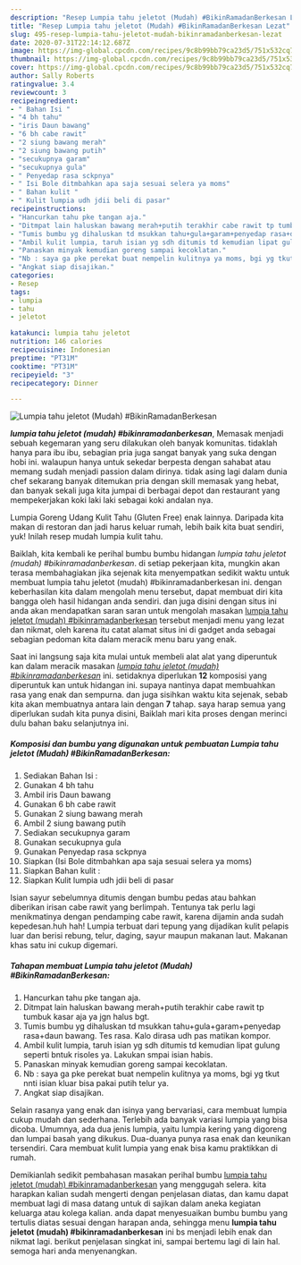 ```yaml
---
description: "Resep Lumpia tahu jeletot (Mudah) #BikinRamadanBerkesan Lezat"
title: "Resep Lumpia tahu jeletot (Mudah) #BikinRamadanBerkesan Lezat"
slug: 495-resep-lumpia-tahu-jeletot-mudah-bikinramadanberkesan-lezat
date: 2020-07-31T22:14:12.687Z
image: https://img-global.cpcdn.com/recipes/9c8b99bb79ca23d5/751x532cq70/lumpia-tahu-jeletot-mudah-bikinramadanberkesan-foto-resep-utama.jpg
thumbnail: https://img-global.cpcdn.com/recipes/9c8b99bb79ca23d5/751x532cq70/lumpia-tahu-jeletot-mudah-bikinramadanberkesan-foto-resep-utama.jpg
cover: https://img-global.cpcdn.com/recipes/9c8b99bb79ca23d5/751x532cq70/lumpia-tahu-jeletot-mudah-bikinramadanberkesan-foto-resep-utama.jpg
author: Sally Roberts
ratingvalue: 3.4
reviewcount: 3
recipeingredient:
- " Bahan Isi "
- "4 bh tahu"
- "iris Daun bawang"
- "6 bh cabe rawit"
- "2 siung bawang merah"
- "2 siung bawang putih"
- "secukupnya garam"
- "secukupnya gula"
- " Penyedap rasa sckpnya"
- " Isi Bole ditmbahkan apa saja sesuai selera ya moms"
- " Bahan kulit "
- " Kulit lumpia udh jdii beli di pasar"
recipeinstructions:
- "Hancurkan tahu pke tangan aja."
- "Ditmpat lain haluskan bawang merah+putih terakhir cabe rawit tp tumbuk kasar aja ya jgn halus bgt."
- "Tumis bumbu yg dihaluskan td msukkan tahu+gula+garam+penyedap rasa+daun bawang. Tes rasa. Kalo dirasa udh pas matikan kompor."
- "Ambil kulit lumpia, taruh isian yg sdh ditumis td kemudian lipat gulung seperti bntuk risoles ya. Lakukan smpai isian habis."
- "Panaskan minyak kemudian goreng sampai kecoklatan."
- "Nb : saya ga pke perekat buat nempelin kulitnya ya moms, bgi yg tkut nnti isian kluar bisa pakai putih telur ya."
- "Angkat siap disajikan."
categories:
- Resep
tags:
- lumpia
- tahu
- jeletot

katakunci: lumpia tahu jeletot 
nutrition: 146 calories
recipecuisine: Indonesian
preptime: "PT31M"
cooktime: "PT31M"
recipeyield: "3"
recipecategory: Dinner

---
```



![Lumpia tahu jeletot (Mudah) #BikinRamadanBerkesan](https://img-global.cpcdn.com/recipes/9c8b99bb79ca23d5/751x532cq70/lumpia-tahu-jeletot-mudah-bikinramadanberkesan-foto-resep-utama.jpg)

<b><i>lumpia tahu jeletot (mudah) #bikinramadanberkesan</i></b>, Memasak menjadi sebuah kegemaran yang seru dilakukan oleh banyak komunitas. tidaklah hanya para ibu ibu, sebagian pria juga sangat banyak yang suka dengan hobi ini. walaupun hanya untuk sekedar berpesta dengan sahabat atau memang sudah menjadi passion dalam dirinya. tidak asing lagi dalam dunia chef sekarang banyak ditemukan pria dengan skill memasak yang hebat, dan banyak sekali juga kita jumpai di berbagai depot dan restaurant yang mempekerjakan koki laki laki sebagai koki andalan nya.

Lumpia Goreng Udang Kulit Tahu (Gluten Free) enak lainnya. Daripada kita makan di restoran dan jadi harus keluar rumah, lebih baik kita buat sendiri, yuk! Inilah resep mudah lumpia kulit tahu.

Baiklah, kita kembali ke perihal bumbu bumbu hidangan <i>lumpia tahu jeletot (mudah) #bikinramadanberkesan</i>. di setiap pekerjaan kita, mungkin akan terasa membahagiakan jika sejenak kita menyempatkan sedikit waktu untuk membuat lumpia tahu jeletot (mudah) #bikinramadanberkesan ini. dengan keberhasilan kita dalam mengolah menu tersebut, dapat membuat diri kita bangga oleh hasil hidangan anda sendiri. dan juga disini dengan situs ini anda akan mendapatkan saran saran untuk mengolah masakan <u>lumpia tahu jeletot (mudah) #bikinramadanberkesan</u> tersebut menjadi menu yang lezat dan nikmat, oleh karena itu catat alamat situs ini di gadget anda sebagai sebagian pedoman kita dalam meracik menu baru yang enak.


Saat ini langsung saja kita mulai untuk membeli alat alat yang diperuntuk kan dalam meracik masakan <u><i>lumpia tahu jeletot (mudah) #bikinramadanberkesan</i></u> ini. setidaknya diperlukan <b>12</b> komposisi yang diperuntuk kan untuk hidangan ini. supaya nantinya dapat membuahkan rasa yang enak dan sempurna. dan juga sisihkan waktu kita sejenak, sebab kita akan membuatnya antara lain dengan <b>7</b> tahap. saya harap semua yang diperlukan sudah kita punya disini, Baiklah mari kita proses dengan merinci dulu bahan baku selanjutnya ini.

<!--inarticleads1-->

##### Komposisi dan bumbu yang digunakan untuk pembuatan Lumpia tahu jeletot (Mudah) #BikinRamadanBerkesan:

1. Sediakan  Bahan Isi :
1. Gunakan 4 bh tahu
1. Ambil iris Daun bawang
1. Gunakan 6 bh cabe rawit
1. Gunakan 2 siung bawang merah
1. Ambil 2 siung bawang putih
1. Sediakan secukupnya garam
1. Gunakan secukupnya gula
1. Gunakan  Penyedap rasa sckpnya
1. Siapkan  (Isi Bole ditmbahkan apa saja sesuai selera ya moms)
1. Siapkan  Bahan kulit :
1. Siapkan  Kulit lumpia udh jdii beli di pasar


Isian sayur sebelumnya ditumis dengan bumbu pedas atau bahkan diberikan irisan cabe rawit yang berlimpah. Tentunya tak perlu lagi menikmatinya dengan pendamping cabe rawit, karena dijamin anda sudah kepedesan.huh hah! Lumpia terbuat dari tepung yang dijadikan kulit pelapis luar dan berisi rebung, telur, daging, sayur maupun makanan laut. Makanan khas satu ini cukup digemari. 

<!--inarticleads2-->

##### Tahapan membuat Lumpia tahu jeletot (Mudah) #BikinRamadanBerkesan:

1. Hancurkan tahu pke tangan aja.
1. Ditmpat lain haluskan bawang merah+putih terakhir cabe rawit tp tumbuk kasar aja ya jgn halus bgt.
1. Tumis bumbu yg dihaluskan td msukkan tahu+gula+garam+penyedap rasa+daun bawang. Tes rasa. Kalo dirasa udh pas matikan kompor.
1. Ambil kulit lumpia, taruh isian yg sdh ditumis td kemudian lipat gulung seperti bntuk risoles ya. Lakukan smpai isian habis.
1. Panaskan minyak kemudian goreng sampai kecoklatan.
1. Nb : saya ga pke perekat buat nempelin kulitnya ya moms, bgi yg tkut nnti isian kluar bisa pakai putih telur ya.
1. Angkat siap disajikan.


Selain rasanya yang enak dan isinya yang bervariasi, cara membuat lumpia cukup mudah dan sederhana. Terlebih ada banyak variasi lumpia yang bisa dicoba. Umumnya, ada dua jenis lumpia, yaitu lumpia kering yang digoreng dan lumpai basah yang dikukus. Dua-duanya punya rasa enak dan keunikan tersendiri. Cara membuat kulit lumpia yang enak bisa kamu praktikkan di rumah. 

Demikianlah sedikit pembahasan masakan perihal bumbu <u>lumpia tahu jeletot (mudah) #bikinramadanberkesan</u> yang menggugah selera. kita harapkan kalian sudah mengerti dengan penjelasan diatas, dan kamu dapat membuat lagi di masa datang untuk di sajikan dalam aneka kegiatan keluarga atau kolega kalian. anda dapat menyesuaikan bumbu bumbu yang tertulis diatas sesuai dengan harapan anda, sehingga menu <b>lumpia tahu jeletot (mudah) #bikinramadanberkesan</b> ini bs menjadi lebih enak dan nikmat lagi. berikut penjelasan singkat ini, sampai bertemu lagi di lain hal. semoga hari anda menyenangkan.
